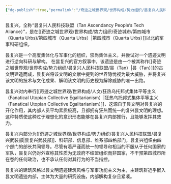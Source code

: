 ```yaml
---
{"dg-publish":true,"permalink":"/奇迹之城世界观/世界构成/势力组织/昙复兴人民科技联盟/昙复兴（Tan Ascendancy）/","dgPassFrontmatter":true}
---
```


昙复兴，全称“昙复兴人民科技联盟（Tan Ascendancy People‘s Tech Aliance）”，是在[[奇迹之城世界观/世界构成/势力组织/奇迹城市/第四城市（Quarta Urbs)/第四城市（Quarta Urbs）\|第四城市（Quarta Urbs）]]以北的军事科研组织。

昙复兴是一个高度集体化与军事化的组织，崇尚集体主义，并尝试对一个遗迹文明进行逆向科研与解构。
在昙复兴的官方叙事中，该遗迹是由一个被其称作[[奇迹之城世界观/世界构成/势力组织/昙复兴人民科技联盟/昙（Tan）\|昙（Tan）]]的古文明建造而成，昙复兴将该文明的文献中提到的世界隐忧视为最大威胁，并将复兴该文明的技术与文化成果、解明该文明的历史视为解除威胁的唯一出路。

昙复兴对内奉行[[奇迹之城世界观/世界构成/人文/狂热乌托邦式集体平等主义（Fanatical Utopian Collective Egalitarianism）\|狂热乌托邦式集体平等主义（Fanatical Utopian Collective Egalitarianism）]]，这源自于昙文明对昙复兴的开化作用，其内部人员平均素质极高，且都拥有狂热而统一的复兴昙文明的理想。这种特质使这种过于理想化的意识形态能够在昙复兴内部推行，且能够发挥其效力。

昙复兴内部分为[[奇迹之城世界观/世界构成/势力组织/昙复兴人民科技联盟/昙复兴武装部\|昙复兴武装部]]、科研部、信息部、维系部四格部门，昙复兴组织由四个部门的部长共同领导。尽管有着严谨而统一的领导和相当的不服从于任何国家的军队，昙复兴仍对外宣称其性质为无政府不结盟组织而非国家，不干预第四城市所在卷的任何政治，也不承认任何对其行为的不当指控。

昙复兴的建筑风格以昙文明遗迹建筑风格与军事功能主义为主，主建筑群近乎嵌入昙文明遗迹内部，主体为大量的研究设施，内部解构复杂且紧凑。
